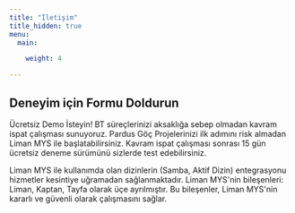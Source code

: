 ```yaml
---
title: "İletişim"
title_hidden: true
menu:
  main:

    weight: 4

---
```


<div class="row">
<div class="col-12 col-lg-6">
    <h2>Deneyim için Formu Doldurun</h2>
    <p>
        Ücretsiz Demo İsteyin! BT süreçlerinizi aksaklığa sebep olmadan
        kavram ispat çalışması sunuyoruz. Pardus Göç Projelerinizi ilk
        adımını risk almadan Liman MYS ile başlatabilirsiniz. Kavram
        ispat çalışması sonrası 15 gün ücretsiz deneme sürümünü sizlerde
        test edebilirsiniz.
    </p>
    <p>
        Liman MYS ile kullanımda olan dizinlerin (Samba, Aktif Dizin)
        entegrasyonu hizmetler kesintiye uğramadan sağlanmaktadır. Liman
        MYS'nin bileşenleri: Liman, Kaptan, Tayfa olarak üçe
        ayrılmıştır. Bu bileşenler, Liman MYS'nin kararlı ve güvenli
        olarak çalışmasını sağlar.
    </p>
</div>
<div class="col-12 col-lg-6">
<div class="container" id="ff-compose"></div>
<script type="text/javascript">
function callback() {
    convert();
    const render = formFacade.render;
    formFacade.render = function() {
        render.apply(this, arguments);
        convert();
    }
}
function convert() {
    $("#ff-compose .ff-item").each(function(_, el) {
        const text = $(el).find("label").clone()
            .children()
            .remove()
            .end()
            .text().trim();
        $(el).find("input,textarea").attr("placeholder", text);
        $(el).find("input,textarea").after("<hr />");
    });
}
</script>
<script async defer src="https://formfacade.com/include/105559820038815642759/form/1FAIpQLSc8ESawlk8mXGjIaq_R23ueu5ARs0Q6TZJR62OFGpYE8I6xyg/bootstrap.js?div=ff-compose&callback=callback"></script>
</div>
</div>
